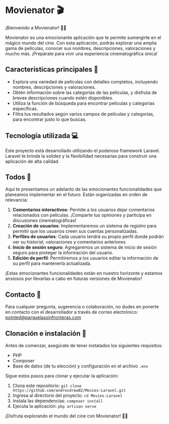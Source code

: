 # Movienator 🎬

¡Bienvenido a Movienator! 🍿🎉

Movienator es una emocionante aplicación que te permite sumergirte en el mágico mundo del cine. Con esta aplicación, podrás explorar una amplia gama de películas, conocer sus nombres, descripciones, valoraciones y mucho más. ¡Prepárate para vivir una experiencia cinematográfica única!

## Características principales 🌟

- Explora una variedad de películas con detalles completos, incluyendo nombres, descripciones y valoraciones.
- Obtén información sobre las categorías de las películas, y disfruta de breves descripciones cuando estén disponibles.
- Utiliza la función de búsqueda para encontrar películas y categorías específicas.
- Filtra tus resultados según varios campos de películas y categorías, para encontrar justo lo que buscas.

## Tecnología utilizada 💻

Este proyecto está desarrollado utilizando el poderoso framework Laravel. Laravel te brinda la solidez y la flexibilidad necesarias para construir una aplicación de alta calidad.

## Todos 🚀

Aquí te presentamos un adelanto de las emocionantes funcionalidades que planeamos implementar en el futuro. Están organizadas en orden de relevancia:

1. **Comentarios interactivos**: Permite a los usuarios dejar comentarios relacionados con películas. ¡Comparte tus opiniones y participa en discusiones cinematográficas!
2. **Creación de usuarios**: Implementaremos un sistema de registro para permitir que los usuarios creen sus cuentas personalizadas.
3. **Perfiles de usuarios**: Cada usuario tendrá su propio perfil donde podrán ver su historial, valoraciones y comentarios anteriores.
4. **Inicio de sesión seguro**: Agregaremos un sistema de inicio de sesión seguro para proteger la información del usuario.
5. **Edición de perfil**: Permitiremos a los usuarios editar la información de su perfil para mantenerla actualizada.

¡Estas emocionantes funcionalidades están en nuestro horizonte y estamos ansiosos por llevarlas a cabo en futuras versiones de Movienator!

## Contacto 📧

Para cualquier pregunta, sugerencia o colaboración, no dudes en ponerte en contacto con el desarrollador a través de correo electrónico: pointed@parguelassinfronteras.com

## Clonación e instalación 🚀

Antes de comenzar, asegúrate de tener instalados los siguientes requisitos:

- PHP
- Composer
- Base de datos (de tu elección) y configuración en el archivo `.env`

Sigue estos pasos para clonar y ejecutar la aplicación:

1. Clona este repositorio: `git clone https://github.com/andresdrew02/Movies-Laravel.git`
2. Ingresa al directorio del proyecto: `cd Movies-Laravel`
3. Instala las dependencias: `composer install`
4. Ejecuta la aplicación: `php artisan serve`

¡Disfruta explorando el mundo del cine con Movienator! 🎥🍿

